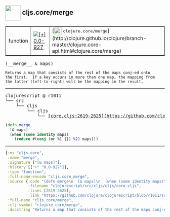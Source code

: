 ## <img width="48px" valign="middle" src="http://i.imgur.com/Hi20huC.png"> cljs.core/merge

 <table border="1">
<tr>
<td>function</td>
<td><a href="https://github.com/cljsinfo/api-refs/tree/0.0-927"><img valign="middle" alt="[+] 0.0-927" src="https://img.shields.io/badge/+-0.0--927-lightgrey.svg"></a> </td>
<td>
[<img height="24px" valign="middle" src="http://i.imgur.com/1GjPKvB.png"> <samp>clojure.core/merge</samp>](http://clojure.github.io/clojure/branch-master/clojure.core-api.html#clojure.core/merge)
</td>
</tr>
</table>

 <samp>
(__merge__ & maps)<br>
</samp>

```
Returns a map that consists of the rest of the maps conj-ed onto
the first.  If a key occurs in more than one map, the mapping from
the latter (left-to-right) will be the mapping in the result.
```

---

 <pre>
clojurescript @ r1011
└── src
    └── cljs
        └── cljs
            └── <ins>[core.cljs:2619-2625](https://github.com/clojure/clojurescript/blob/r1011/src/cljs/cljs/core.cljs#L2619-L2625)</ins>
</pre>

```clj
(defn merge
  [& maps]
  (when (some identity maps)
    (reduce #(conj (or %1 {}) %2) maps)))
```


---

```clj
{:ns "cljs.core",
 :name "merge",
 :signature ["[& maps]"],
 :history [["+" "0.0-927"]],
 :type "function",
 :full-name-encode "cljs.core_merge",
 :source {:code "(defn merge\n  [& maps]\n  (when (some identity maps)\n    (reduce #(conj (or %1 {}) %2) maps)))",
          :filename "clojurescript/src/cljs/cljs/core.cljs",
          :lines [2619 2625],
          :link "https://github.com/clojure/clojurescript/blob/r1011/src/cljs/cljs/core.cljs#L2619-L2625"},
 :full-name "cljs.core/merge",
 :clj-symbol "clojure.core/merge",
 :docstring "Returns a map that consists of the rest of the maps conj-ed onto\nthe first.  If a key occurs in more than one map, the mapping from\nthe latter (left-to-right) will be the mapping in the result."}

```
